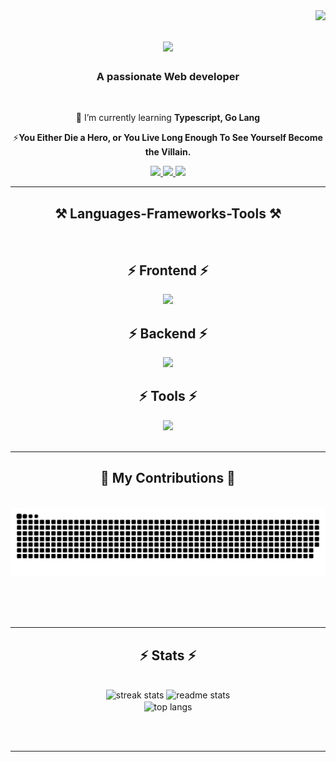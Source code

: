 
<img align="right" src="https://visitor-badge.laobi.icu/badge?page_id=muhammadisa-n.muhammadisa-n" />
<h1 align="center">
    <img src="https://readme-typing-svg.herokuapp.com/?font=Righteous&size=35&center=true&vCenter=true&width=500&height=70&duration=4000&lines=Hi+There!+👋;+I'm+Muhammad+Isa+Nuruddin!;" />
</h1>

<h3 align="center">A passionate Web developer</h3>

<br/>

<div align="center">
 
<!-- 🔭 I’m currently working on **a campaign-app**  -->
 
 🌱 I’m currently learning **Typescript, Go Lang**


⚡**You Either Die a Hero, or You Live Long Enough To See Yourself Become the Villain.**

 </div>
 
<div align="center"> 
  <a href="mailto:muhammadisa226@gmail.com">
    <img src="https://img.shields.io/badge/Gmail-333333?style=for-the-badge&logo=gmail&logoColor=red" />
  </a>
  <a href="https://www.linkedin.com/in/muhammad-isa-n/" target="_blank">
    <img src="https://img.shields.io/badge/LinkedIn-0077B5?style=for-the-badge&logo=linkedin&logoColor=white" target="_blank" />
  </a>
  <a href="https://muhammad-isa.my.id/" target="_blank">
     <img src="https://img.shields.io/badge/Portfolio-FF5722?style=for-the-badge&logo=todoist&logoColor=white" target="_blank" /> <!-- sqlite, safari, google-chrome are other good icon options -->
  </a>
</div>

 <hr/>
 
<h2 align="center">⚒️ Languages-Frameworks-Tools ⚒️</h2>
<br/>
<!-- <div align="center">
    <img src="https://skillicons.dev/icons?i=html,css,javascript,php,python,typescript,go" />
    <img src="https://skillicons.dev/icons?i=react,tailwind,nodejs,laravel,express,flask,mysql" /><br>
  <img src="https://skillicons.dev/icons?i=vscode,github,git" /><br>
</div> -->
<div align="center">
    <h2 align="center">⚡ Frontend ⚡</h2>
    <img src="https://skillicons.dev/icons?i=html,css,javascript,react,tailwind,vue" /><br>
</div>
<div align="center">
    <h2 align="center">⚡ Backend ⚡</h2>
    <img src="https://skillicons.dev/icons?i=typescript,php,python,nodejs,laravel,express,flask,mysql" /><br>
</div>
<div align="center">
    <h2 align="center">⚡ Tools ⚡</h2>
  <img src="https://skillicons.dev/icons?i=vscode,github,git" /><br>
</div>



<br/>
<hr/>

<div align="center">
  <h2>🐍 My Contributions 🐍</h2>
  <br>
 <img alt="snake eating my contributions" src="https://raw.githubusercontent.com/muhammadisa-n/muhammadisa-n/output/github-contribution-grid-snake-dark.svg" />
  
  <br/><br/><br/>
</div>

<hr/>

<h2 align="center">⚡ Stats ⚡</h2>
<br>
<div align=center>
  <img width=390 src="https://github-readme-stats.vercel.app/api?username=muhammadisa-n&count_private=true&theme=react&border_radius=10" alt="streak stats"/>
    <img width=390 src="https://streak-stats.demolab.com?user=muhammadisa-n&theme=tokyonight&count_private=true&show_icons=true&rank_icon=github&border_radius=10" alt="readme stats" />
  <br/>
  <img width=325 align="center" src="https://github-readme-stats.vercel.app/api/top-langs/?username=muhammadisa-n&theme=tokyonight&hide=HTML&langs_count=8&layout=compact&border_radius=10&count_private=true&size_weight=0.5&count_weight=0.5&exclude_repo=github-readme-stats" alt="top langs" />
</div>

<br/><br/>

<hr/>

<br/>


<br/>
